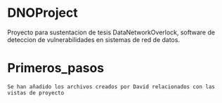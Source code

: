 # DNOProject
Proyecto para sustentacion de tesis DataNetworkOverlock, software de deteccion de vulnerabilidades en sistemas de red de datos.

# Primeros_pasos
    Se han añadido los archivos creados por David relacionados con las vistas de proyecto 